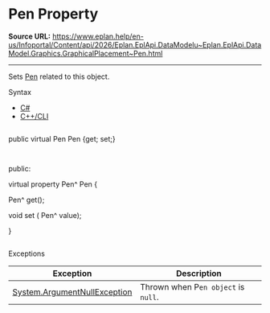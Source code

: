 # Pen Property

**Source URL:** https://www.eplan.help/en-us/Infoportal/Content/api/2026/Eplan.EplApi.DataModelu~Eplan.EplApi.DataModel.Graphics.GraphicalPlacement~Pen.html

---

Sets [Pen](Eplan.EplApi.DataModelu~Eplan.EplApi.DataModel.Graphics.Pen.html) related to this object.

Syntax

- [C#](#i-syntax-CS)
- [C++/CLI](#i-syntax-CPP2005)

```
```
public virtual Pen Pen {get; set;}
```
```

```
```
public:

virtual property Pen^ Pen {

   Pen^ get();

   void set (    Pen^ value);

}
```
```

Exceptions

| Exception | Description |
| --- | --- |
| [System.ArgumentNullException](#) | Thrown when P`en object` is `null`. |
